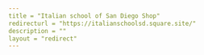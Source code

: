```yaml
---
title = "Italian school of San Diego Shop"
redirecturl = "https://italianschoolsd.square.site/"
description = ""
layout = "redirect"
---
```

